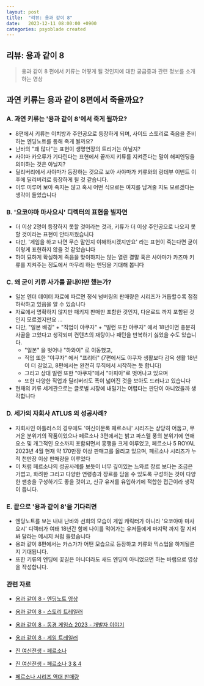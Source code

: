```yaml
---
layout: post
title:  "리뷰: 용과 같이 8"
date:   2023-12-11 08:00:00 +0900
categories: psyoblade created
---
```


## 리뷰: 용과 같이 8

>   용과 같이 8 편에서 키류는 어떻게 될 것인지에 대한 궁금증과 관련 정보를 소개하는 영상

## 과연 키류는 용과 같이 8편에서 죽을까요?

### A. 과연 키류는 '용과 같이 8'에서 죽게 될까요?

* 8편에서 키류는 이치방과 주인공으로 등장하게 되며, 사이드 스토리로 죽음을 준비하는 엔딩노트를 통해 죽게 될까요?
* 난바의 "꽤 많다"는 표현이 생명연장의 트리거는 아닐지?
* 사야마 카오루가 기다린다는 표현에서 끝까지 키류를 지켜준다는 말이 해피엔딩을 의미하는 것은 아닐지?
* 딜리버리에서 사야마가 등장하는 것으로 보아 사야마가 키류와의 랑데뷰 이벤트 이후에 딜리버리로 등장하게 될 것 같습니다.
* 이루 미루어 보아 죽지는 않고 혹시 어떤 식으로든 여지를 남겨줄 지도 모르겠다는 생각이 들었습니다

### B. '요코야마 마사요시' 디렉터의 표현을 빌자면

* 더 이상 2명이 등장하지 못할 것이라는 것과, 키류가 더 이상 주인공으로 나오지 못 할 것이라는 표현이 안타까웠습니다
* 다만, '게임을 하고 나면 무슨 말인지 이해하시겠지만요' 라는 표현이 죽는다면 굳이 이렇게 표현하지 않을 것 같았습니다
* 하여 묘하게 확실하게 죽음을 맞이하지는 않는 열린 결말 혹은 사야마가 카즈마 키류를 지켜주는 정도에서 마무리 하는 엔딩을 기대해 봅니다

### C. 왜 굳이 키류 사가를 끝내야만 했는가?

* 일본 엔더 데이터 자료에 따르면 정식 넘버링의 판매량은 시리즈가 거듭할수록 점점 하락하고 있음을 알 수 있습니다
* 자료에서 명확하지 않지만 패키지 판매만 포함한 것인지, 다운로드 까지 포함된 것인지 모르겠지만요 ... 
* 다만, "일본 배경" + "직업이 야쿠자" + "빌런 또한 야쿠자" 에서 18년이면 충분히 사골을 고았다고 생각되며 컨텐츠의 재탕이나 패턴을 반복하기 싫었을 수도 있습니다. 
  * "일본" 을 벗어나 "하와이" 로 이동했고, 
  * 직업 또한 "야쿠자" 에서 "프리터" (7편에서도 야쿠자 생활보다 감옥 생활 18년이 더 길었고, 8편에서는 완전히 무직에서 시작하는 듯 합니다)
  * 그리고 상대 빌런 또한 "야쿠자"에서 "마피아"로 벗어나고 있으며
  * 또한 다양한 직업과 딜리버리도 폭이 넓어진 것을 보아도 드러나고 있습니다
* 현재의 키류 세계관으로는 글로벌 시장에 내밀기는 어렵다는 판단이 아니었을까 생각합니다

### D. 세가의 자회사 ATLUS 의 성공사례?

* 자회사인 아틀러스의 경우에도 '여신이문록 페르소나' 시리즈는 상당히 어둡고, 무거운 분위기의 작품이었으나 페르소나 3편에서는 밝고 파스텔 풍의 분위기에 연애요소 및 개그적인 요소까지 포함되면서 흥행을 크게 이루었고, 페르소나 5 ROYAL 2023년 4월 현재 약 170만장 이상 판매고를 올리고 있으며, 페르소나 시리즈가 누적 천만장 이상 판매량을 이루었다
* 이 처럼 페르소나의 성공사례를 보듯이 너무 깊이있는 느와르 장르 보다는 조금은 가볍고, 화려한 그리고 다양한 연령층과 장르를 담을 수 있도록 구성하는 것이 다양한 팬층을 구성하기도 좋을 것이고, 신규 유저를 유입하기에 적합한 접근이라 생각이 듭니다.

### E. 끝으로 '용과 같이 8'을 기다리면

* 엔딩노트를 보는 내내 난바와 선희의 모습이 게임 캐릭터가 아니라 '요코야마 마사요시' 디렉터가 여태 18년간 함께 나이를 먹어가는 유저들에게 마지막 까지 잘 지켜봐 달라는 메시지 처럼 들렸습니다
* 용과 같이 8편에서는 카스가가 어떤 모습으로 등장하고 키류와 믹스업을 하게될른지 기대됩니다. 
* 또한 키류의 엔딩에 꽃길은 아니더라도 새드 엔딩이 아니었으면 하는 바램으로 영상을 작성합니다.



### 관련 자료

* [용과 같이 8 - 엔딩노트 영상](https://www.youtube.com/watch?v=AB-nixwRfVQ&t=126s)
* [용과 같이 8 - 스토리 트레일러](https://www.youtube.com/watch?v=2U6Q48edrc0&t=242s)
* [용과 같이 8 - 동경 게임쇼 2023 - 개발자 이야기](https://www.youtube.com/watch?v=K6iPbXptqIs)
* [용과 같이 8 - 게임 트레일러](https://www.youtube.com/watch?v=t_DQ3J73oYI)
* [진 여신전생 - 페르소나](https://www.youtube.com/watch?v=6l14KsdVqbU)
* [진 여신전생 - 페르소나 3 & 4](https://www.youtube.com/watch?v=K2XjA9XNosU)

* [페르소나 시리즈 역대 판매량](https://daique26.com/persona-ranking/)